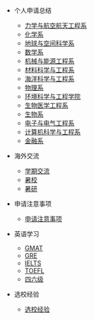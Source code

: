 - 个人申请总结

  - [力学与航空航天工程系](个人申请总结/力学与航空航天工程系/README)
  - [化学系](个人申请总结/化学系/README)
  - [地球与空间科学系](个人申请总结/地球与空间科学系/README)
  - [数学系](个人申请总结/数学系/README)
  - [机械与能源工程系](个人申请总结/机械与能源工程系/README)
  - [材料科学与工程系](个人申请总结/材料科学与工程系/README)
  - [海洋科学与工程系](个人申请总结/海洋科学与工程系/README)
  - [物理系](个人申请总结/物理系/README)
  - [环境科学与工程学院](个人申请总结/环境科学与工程学院/README)
  - [生物医学工程系](个人申请总结/生物医学工程系/README)
  - [生物系](个人申请总结/生物系/README)
  - [电子与电气工程系](个人申请总结/电子与电气工程系/README)
    <!-- - [信息工程](个人申请总结/电子与电气工程系/信息工程/README)
    - [通信工程](个人申请总结/电子与电气工程系/通信工程/README)
    - [光电信息科学与工程](个人申请总结/电子与电气工程系/光电信息科学与工程/README)
    - [微电子科学与工程](个人申请总结/电子与电气工程系/微电子科学与工程/README) -->
  - [计算机科学与工程系](个人申请总结/计算机科学与工程系/README)
  - [金融系](个人申请总结/金融系/README)


<!-- - 国内申请

  - [保研](国内申请/保研/README.md)
  - [直博](国内申请/直博/README.md)
  - [考研](国内申请/考研/README.md) -->

- 海外交流

  - [学期交流](海外交流/学期交流/README.md)
  - [暑校](海外交流/暑校/README.md)
  - [暑研](海外交流/暑研/README.md)

- 申请注意事项

  - [申请注意事项](申请注意事项/README.md)

- 英语学习

  - [GMAT](英语学习/GMAT/README.md)
  - [GRE](英语学习/GRE/README.md)
  - [IELTS](英语学习/IELTS/README.md)
  - [TOEFL](英语学习/TOEFL/README.md)
  - [四六级](英语学习/四六级/README.md)

- 选校经验

  - [选校经验](选校经验/README.md)
